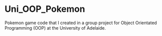 # Uni_OOP_Pokemon
Pokemon game code that I created in a group project for Object Orientated Programming (OOP) at the University of Adelaide.

